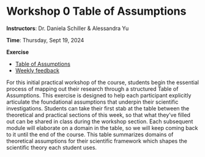 # **Workshop 0** Table of Assumptions

**Instructors**: Dr. Daniela Schiller & Alessandra Yu     

**Time**: Thursday, Sept 19, 2024      

**Exercise**      
- [Table of Assumptions](https://docs.google.com/document/d/1Ga_x8IeODikfWVkCp1aAek2YBMHI0ft0y7NMdG6eB88/edit#heading=h.5vv7nvi8eyo)
- [Weekly feedback](https://docs.google.com/forms/d/e/1FAIpQLSfXfuK-Nf1wu9lTHe5GZlyCSYQvdyoYcEFPLA5ZC3sMrf_CmQ/viewform?usp=sf_link) 

For this initial practical workshop of the course, students begin the essential process of mapping out their research through a structured Table of Assumptions. This exercise is designed to help each participant explicitly articulate the foundational assumptions that underpin their scientific investigations. Students can take their first stab at the table between the theoretical and practical sections of this week, so that what they’ve filled out can be shared in class during the workshop section. Each subsequent module will elaborate on a domain in the table, so we will keep coming back to it until the end of the course. This table summarizes domains of theoretical assumptions for their scientific framework which shapes the scientific theory each student uses.